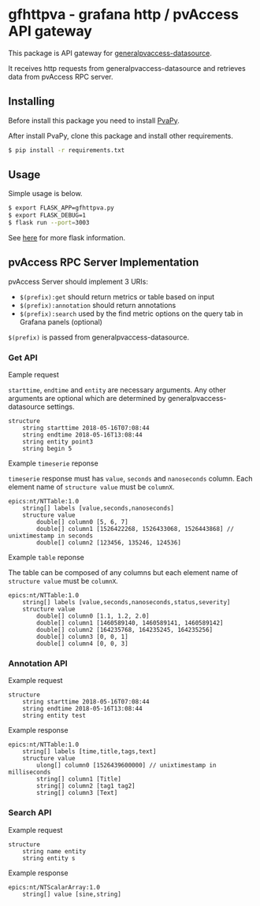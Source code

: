 # gfhttpva - grafana http / pvAccess API gateway

This package is API gateway for [generalpvaccess-datasource](https://github.com/sasaki77/generalpvaccess-datasource).

It receives http requests from generalpvaccess-datasource and retrieves data from pvAccess RPC server.

## Installing

Before install this package you need to install [PvaPy](https://github.com/epics-base/pvaPy).

After install PvaPy, clone this package and install other requirements.

```bash
$ pip install -r requirements.txt
```

## Usage

Simple usage is below.
```bash
$ export FLASK_APP=gfhttpva.py
$ export FLASK_DEBUG=1
$ flask run --port=3003
```

See [here](http://flask.pocoo.org/) for more flask information.

## pvAccess RPC Server Implementation

pvAccess Server should implement 3 URIs:

- `$(prefix):get` should return metrics or table based on input
- `$(prefix):annotation` should return annotations
- `$(prefix):search` used by the find metric options on the query tab in Grafana panels (optional)

`$(prefix)` is passed from generalpvaccess-datasource.

### Get API

Eample request

`starttime`, `endtime` and `entity` are necessary arguments. Any other arguments are optional which are determined by generalpvaccess-datasource settings.
```
structure 
    string starttime 2018-05-16T07:08:44
    string endtime 2018-05-16T13:08:44
    string entity point3
    string begin 5
```

Example `timeserie` reponse

`timeserie` response must has `value`, `seconds` and `nanoseconds` column. Each element name of `structure value` must be `columnX`.
```
epics:nt/NTTable:1.0 
    string[] labels [value,seconds,nanoseconds]
    structure value
        double[] column0 [5, 6, 7]
        double[] column1 [1526422268, 1526433068, 1526443868] // unixtimestamp in seconds
        double[] column2 [123456, 135246, 124536]
```

Example `table` reponse

The table can be composed of any columns but each element name of `structure value` must be `columnX`.
```
epics:nt/NTTable:1.0 
    string[] labels [value,seconds,nanoseconds,status,severity]
    structure value
        double[] column0 [1.1, 1.2, 2.0]
        double[] column1 [1460589140, 1460589141, 1460589142]
        double[] column2 [164235768, 164235245, 164235256]
        double[] column3 [0, 0, 1]
        double[] column4 [0, 0, 3]
```

### Annotation API

Example request
```
structure 
    string starttime 2018-05-16T07:08:44
    string endtime 2018-05-16T13:08:44
    string entity test
```

Example response
```
epics:nt/NTTable:1.0
    string[] labels [time,title,tags,text]
    structure value
        ulong[] column0 [1526439600000] // unixtimestamp in milliseconds
        string[] column1 [Title]
        string[] column2 [tag1 tag2]
        string[] column3 [Text]
```

### Search API

Example request
```
structure 
    string name entity
    string entity s
```

Example response
```
epics:nt/NTScalarArray:1.0 
    string[] value [sine,string]
```
